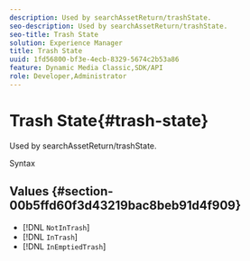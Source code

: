 ```yaml
---
description: Used by searchAssetReturn/trashState.
seo-description: Used by searchAssetReturn/trashState.
seo-title: Trash State
solution: Experience Manager
title: Trash State
uuid: 1fd56800-bf3e-4ecb-8329-5674c2b53a86
feature: Dynamic Media Classic,SDK/API
role: Developer,Administrator
---
```


# Trash State{#trash-state}

Used by searchAssetReturn/trashState.

 Syntax 

## Values {#section-00b5ffd60f3d43219bac8beb91d4f909}

* [!DNL `NotInTrash`] 
* [!DNL `InTrash`] 
* [!DNL `InEmptiedTrash`]


